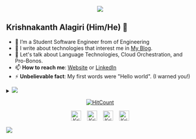 <p align="center"><img src="https://i.imgur.com/A6bWGFl.gif"/></p>

## Krishnakanth Alagiri (Him/He) 🌻
- 🔭 I’m a Student Software Engineer from  of Engineering
- 👯 I write about technologies that interest me in [My Blog](https://thekrishna.in/blogs).
- 💬 Let's talk about Language Technologies, Cloud Orchestration, and Pro-Bonos.
- 📫 **How to reach me**: [Website](https://thekrishna.in/) or [LinkedIn](https://linkedin.com/in/krishnaalagiri/)
- ⚡ **Unbelievable fact**: My first words were "Hello world". (I warned you!)

<details>
<summary>
  <a href="https://github.com/K-Kraken"><img src="https://img.shields.io/badge/-Expand%20to%20know%20more-b03544?style=for-the-badge" /></a>
</summary>


### Little More About Me  

I am very much a kid at heart, love to cook :ramen:, listen to jazz :saxophone:	and play video games :video_game:. I love meeting new people and learning new things, so please feel free to say hello and share a story with me. I'm good at Team Building and collaboration. In fact, I'm currently the Chair of [SVCE-ACM Student Chapter](https://svce.acm.org/). My secret sauce is getting people excited about the things I'm excited about. I also love Hackathons (Who doesn't love Pizzas, Red Bull and Swags). I'm currently focusing :dart: of Cloud Architectures, Natural Language Processing and Deep Learning.

Here's my favourite song for you :trumpet:- [**Feeling Good** by **Nina Simone**.](https://youtube.com/watch?v=BNMKGYiJpvg)

### Programming Languages :scroll:

<img height="32" width="32" src="https://cdn.thekrishna.in/img/icon/python.svg" />&nbsp; 
<img height="32" width="32" src="https://cdn.thekrishna.in/img/icon/java.svg" />&nbsp;
<img height="32" width="32" src="https://cdn.thekrishna.in/img/icon/javascript.svg" />&nbsp; 
<img height="32" width="32" src="https://cdn.thekrishna.in/img/icon/html5.svg" />&nbsp; 
<img height="32" width="32" src="https://cdn.thekrishna.in/img/icon/css3.svg" />&nbsp; 
<img height="32" width="32" src="https://cdn.thekrishna.in/img/icon/php.svg" />&nbsp; 
<img height="32" width="32" src="https://cdn.thekrishna.in/img/icon/cplusplus.svg" />&nbsp;
<img height="32" width="32" src="https://cdn.thekrishna.in/img/icon/gnubash.svg" />&nbsp; 

### Database Systems :bar_chart:

<img height="32" width="32" src="https://cdn.thekrishna.in/img/icon/mysql.svg" />&nbsp; 
<img height="32" width="32" src="https://cdn.thekrishna.in/img/icon/mongodb.svg" />&nbsp; 
<img height="32" width="32" src="https://cdn.thekrishna.in/img/icon/influxdb.svg" />&nbsp;&nbsp;
<img height="32" width="32" src="https://cdn.thekrishna.in/img/icon/couchdb.svg" />&nbsp; 

### Tools and Frameworks :hammer:

<img height="32" width="32" src="https://cdn.thekrishna.in/img/icon/pytorch.svg" />&nbsp;
<img height="32" width="32" src="https://cdn.thekrishna.in/img/icon/tensorflow.svg" />&nbsp; 
<img height="32" width="32" src="https://cdn.thekrishna.in/img/icon/opencv.svg" />&nbsp; 
<img height="32" width="32" src="https://cdn.thekrishna.in/img/icon/docker.svg" />&nbsp; 
<img height="32" width="32" src="https://cdn.thekrishna.in/img/icon/kubernetes.svg" />&nbsp;
<img height="32" width="32" src="https://cdn.thekrishna.in/img/icon/apachespark.svg" />&nbsp;
<img height="32" width="32" src="https://unpkg.com/simple-icons@v3/icons/flask.svg" />&nbsp;
<img height="32" width="32" src="https://unpkg.com/simple-icons@v3/icons/jenkins.svg" />&nbsp;
<img height="32" width="32" src="https://cdn.thekrishna.in/img/icon/travisci.svg" />&nbsp;
<img height="32" width="32" src="https://cdn.thekrishna.in/img/icon/grafana.svg" />&nbsp; 
<img height="32" width="32" src="https://cdn.thekrishna.in/img/icon/git.svg" />&nbsp; 
<img height="32" width="32" src="https://cdn.thekrishna.in/img/icon/inkscape.svg" />&nbsp; 
<img height="32" width="32" src="https://cdn.thekrishna.in/img/icon/gimp.svg" />&nbsp; 
<img height="32" width="32" src="https://cdn.thekrishna.in/img/icon/adobexd.svg" />&nbsp; 
<img height="32" width="32" src="https://cdn.thekrishna.in/img/icon/adobephotoshop.svg" />&nbsp; 
<img height="32" width="32" src="https://cdn.thekrishna.in/img/icon/bootstrap.svg" />&nbsp; 

### Honors and Award :trophy:

1. **Smart India Finalist 2020 - Software Edition**
   - :round_pushpin:&nbsp;&nbsp;**All India Council for Technical Education (AICTE)**
   - Shortlisted for Problem Statement: RK59 by Bureau of Police Research & Development. 
2. **First Place - Daksh Smart Finance Hackathon (2020)**
   - Won the First Place in a 36-hour Hackathon conducted by the **Shanmugha Arts, Science, Technology & Research Academy (SASTRA), Tamil Nadu**.
3. **Fourth Place - St. Peter's Hackathon (2019)**
   - Won the Fourth Place in a 12-hour Hackathon of over 100+ participants conducted by the **St. Peter's College of Engineering and Technology, Chennai.**
4. **Third Place - SSN IEEE Hack & Tackle (2019)**
   - Won the Third Place in a 24-hour Hackathon of over 300+ participants conducted by the IEEE Chapter of **SSN College of Engineering, Chennai**.
5. **Founder and Lead - Active Specialized Support Group (ASSG)**
   - It was started as an effort to combat a lack of technical diversity within our college. We also run weekly workshops for students from all departments across the college
 
<br></details>
<!-- footer --!>
<p align="center"><a href="http://hits.dwyl.com/K-Kraken/K-Kraken"><img src="http://hits.dwyl.com/K-Kraken/K-Kraken.svg" alt="HitCount"></a></p>
<p align="center">
    <a id="GitHub" href="https://github.com/K-Kraken/"><img width="27px" src="https://thekrishna.in/K-Kraken/img/gh.png" alt="Krishnakanth Alagiri - GitHub" /></a>
    &nbsp;&nbsp;     
    <a id="LinkedIn" href="https://linkedin.com/in/krishnaalagiri/"><img width="27px" src="https://thekrishna.in/K-Kraken/img/linkedin.png" alt="Krishnakanth Alagiri - LinkedIn" /></a> 
    &nbsp;&nbsp;
    <a id="Website" href="https://thekrishna.in/"><img width="27px" src="https://thekrishna.in/K-Kraken/img/web.png" alt="Krishnakanth Alagiri - Website" /></a>
    &nbsp;&nbsp;
   <a id="Mail" href="mailto:krishna.alagiri03@gmail.com"><img width="27px" src="https://thekrishna.in/K-Kraken/img/mail.png?" alt="Krishnakanth Alagiri - Mail"/></a>
</p>
<img src="https://imgur.com/rilHVxA.png"/>
